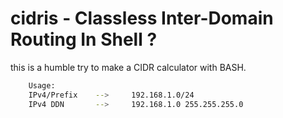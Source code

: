 # cidris - Classless Inter-Domain Routing In Shell ?

this is a humble try to make a CIDR calculator with BASH.

```sh
    Usage:
    IPv4/Prefix    -->     192.168.1.0/24
    IPv4 DDN       -->     192.168.1.0 255.255.255.0
```

